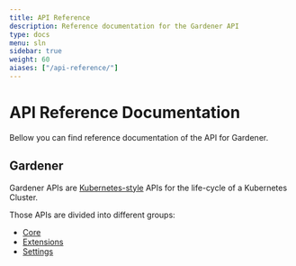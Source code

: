 ```yaml
---
title: API Reference
description: Reference documentation for the Gardener API
type: docs
menu: sln
sidebar: true
weight: 60
aiases: ["/api-reference/"]
---
```


# API Reference Documentation

Bellow you can find reference documentation of the API for Gardener.

## Gardener

Gardener APIs are [Kubernetes-style](https://kubernetes.io/docs/reference/using-api/api-overview/) APIs for the life-cycle of a Kubernetes Cluster.

Those APIs are divided into different groups:

- [Core](core)
- [Extensions](extensions)
- [Settings](settings)
